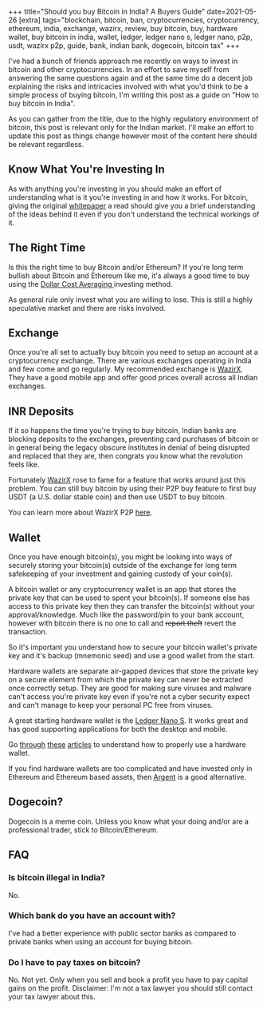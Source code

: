+++
title="Should you buy Bitcoin in India? A Buyers Guide"
date=2021-05-26
[extra]
tags="blockchain, bitcoin, ban, cryptocurrencies, cryptocurrency, ethereum, india, exchange, wazirx, review, buy bitcoin, buy, hardware wallet, buy bitcoin in india, wallet, ledger, ledger nano s, ledger nano, p2p, usdt, wazirx p2p, guide, bank, indian bank, dogecoin, bitcoin tax"
+++

I've had a bunch of friends approach me recently on ways to invest in bitcoin and
other cryptocurrencies.
In an effort to save myself from answering the same questions again and at the same
time do a decent job explaining the risks and intricacies involved with what
you'd think to be a simple process of buying bitcoin, I'm writing this post as a guide on "How to buy bitcoin in India".

As you can gather from the title, due to the highly regulatory environment of bitcoin, this
post is relevant only for the Indian market. I'll make an effort to update this post as
things change however most of the content here should be relevant regardless.

<!-- more -->

<!-- toc -->

## Know What You're Investing In

As with anything you're investing in you should make an effort of understanding
what is it you're investing in and how it works. For bitcoin, giving the original [whitepaper][1]
a read should give you a brief understanding of the ideas behind it even if you don't
understand the technical workings of it.

## The Right Time

Is this the right time to buy Bitcoin and/or Ethereum?
If you're long term bullish about Bitcoin and Ethereum like me, it's always a good time to
buy using the [Dollar Cost Averaging ][2] investing method.

As general rule only invest what you are willing to lose. This is still a highly speculative market and
there are risks involved.

## Exchange

Once you're all set to actually buy bitcoin you need to setup an account at a 
cryptocurrency exchange. There are various exchanges operating in India and few
come and go regularly. My recommended exchange is [WazirX][3]. They have a good
mobile app and offer good prices overall across all Indian exchanges.

## INR Deposits

If it so happens the time you're trying to buy bitcoin, Indian banks are blocking deposits
to the exchanges, preventing card purchases of bitcoin or in general being the legacy 
obscure institutes in denial of being disrupted and replaced that they are, then congrats
you know what the revolution feels like. 

Fortunately [WazirX][3] rose to fame for a feature that works around just this problem.
You can still buy bitcoin by using their P2P buy feature to first buy USDT (a U.S. dollar stable coin)
and then use USDT to buy bitcoin.

You can learn more about WazirX P2P [here][7].

## Wallet

Once you have enough bitcoin(s), you might be looking into ways of securely storing
your bitcoin(s) outside of the exchange for long term safekeeping of your investment and gaining custody
of your coin(s).

A bitcoin wallet or any cryptocurrency wallet is an app that stores the private key
that can be used to spent your bitcoin(s). If someone else has access to this private key
then they can transfer the bitcoin(s) without your approval/knowledge. Much like the password/pin
to your bank account, however with bitcoin there is no one to call and 
~~report theft~~ revert the transaction.

So it's important you understand how to secure your bitcoin wallet's private key
and it's backup (mnemonic seed) and use a good wallet from the start.

Hardware wallets are separate air-gapped devices that store the private key on 
a secure element from which the private key can never be extracted once correctly
setup. They are good for making sure viruses and malware can't access you're private key
even if you're not a cyber security expect and can't manage to keep your personal PC
free from viruses.

A great starting hardware wallet is the [Ledger Nano S][8]. It works great
and has good supporting applications for both the desktop and mobile.

Go [through][4] [these][5] [articles][6] to understand how to properly use a hardware wallet.

If you find hardware wallets are too complicated and have invested only in Ethereum
and Ethereum based assets, then [Argent][9] is a good alternative.

## Dogecoin?

Dogecoin is a meme coin. Unless you know what your doing and/or are a professional
trader, stick to Bitcoin/Ethereum.

## FAQ

### Is bitcoin illegal in India?
No.

### Which bank do you have an account with?
I've had a better experience with public sector banks as compared to private banks
when using an account for buying bitcoin.

### Do I have to pay taxes on bitcoin?
No. Not yet. Only when you sell and book a profit you have to pay capital gains on the profit.
Disclaimer: I'm not a tax lawyer you should still contact your tax lawyer about this.

[1]: https://bitcoin.org/en/bitcoin-paper
[2]: https://www.investopedia.com/terms/d/dollarcostaveraging.asp
[3]: https://wazirx.com/invite/d2vccv2n
[4]: https://support.ledger.com/hc/en-us/articles/360000380313-Manage-your-private-keys-own-your-crypto
[5]: https://support.ledger.com/hc/en-us/articles/360002481534
[6]: https://support.ledger.com/hc/en-us/articles/360005514233
[7]: https://support.wazirx.com/hc/en-us/articles/360007205514-WazirX-P2P-How-it-Works-
[8]: https://www.etherbit.in/products/ledger-nano-s?r=a674d05d
[8]: https://www.etherbit.in/products/ledger-nano-s-plus-matte-black?r=249c6d27
[9]: https://argent.link/mpikXeI2P3
